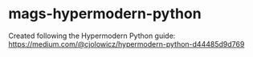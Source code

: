 # mags-hypermodern-python

Created following the Hypermodern Python guide: https://medium.com/@cjolowicz/hypermodern-python-d44485d9d769
